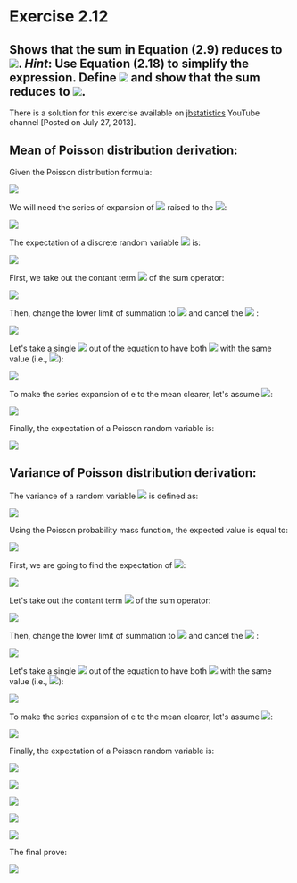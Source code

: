 Exercise 2.12
=======

Shows that the sum in Equation (2.9) reduces to <img src="https://latex.codecogs.com/svg.latex?\sigma^2=\mu" />. *Hint*: Use Equation (2.18) to simplify the expression. Define <img src="https://latex.codecogs.com/svg.latex?y=x-1" /> and show that the sum reduces to <img src="https://latex.codecogs.com/svg.latex?\mu \left< y+1 \right>=\mu^2" />.
-----------

There is a solution for this exercise available on [jbstatistics](https://www.youtube.com/watch?v=65n_v92JZeE) YouTube channel [Posted on July 27, 2013].

Mean of Poisson distribution derivation:
-----------

Given the Poisson distribution formula:

<img src="https://latex.codecogs.com/svg.latex?P_p(x; \mu) \equiv \frac{\mu^x}{x!}e^{-\mu}" />


We will need the series of expansion of <img src="https://latex.codecogs.com/svg.latex?a" /> raised to the <img src="https://latex.codecogs.com/svg.latex?\mu" />:

<img src="https://latex.codecogs.com/svg.latex?e^\mu = \sum_{y=0}^{\infty} \frac{\mu^y}{y!}" />

The expectation of a discrete random variable <img src="https://latex.codecogs.com/svg.latex?X" /> is:

<img src="https://latex.codecogs.com/svg.latex?\left< x \right> = \sum_{x=0}^{\infty} x \frac{\mu^x}{x!} e^{-\mu}" />

First, we take out the contant term <img src="https://latex.codecogs.com/svg.latex?e^{-\mu}" /> of the sum operator:

<img src="https://latex.codecogs.com/svg.latex?\left< x \right> = e^{-\mu} \sum_{x=0}^{\infty} x \frac{\mu^x}{x!}" />

Then, change the lower limit of summation to <img src="https://latex.codecogs.com/svg.latex?1" /> and cancel the <img src="https://latex.codecogs.com/svg.latex?x" /> :

<img src="https://latex.codecogs.com/svg.latex?\left< x \right> = e^{-\mu} \sum_{x=1}^{\infty} x \frac{\mu^x}{x!} = e^{-\mu} \sum_{x=1}^{\infty} \frac{\mu^x}{(x-1)!}" />

Let's take a single <img src="https://latex.codecogs.com/svg.latex?\mu" /> out of the equation to have both <img src="https://latex.codecogs.com/svg.latex?x" /> with the same value (i.e., <img src="https://latex.codecogs.com/svg.latex?-1" />):

<img src="https://latex.codecogs.com/svg.latex?\left< x \right> = \mu e^{-\mu} \sum_{x=1}^{\infty} \frac{\mu^{x-1}}{(x-1)!}" />

To make the series expansion of e to the mean clearer, let's assume <img src="https://latex.codecogs.com/svg.latex?y=x-1" />:

<img src="https://latex.codecogs.com/svg.latex?\left< x \right> = \mu e^{-\mu} \sum_{y=0}^{\infty} \frac{\mu^{y}}{y!}" />

Finally, the expectation of a Poisson random variable is:

<img src="https://latex.codecogs.com/svg.latex?\left< x \right> = \mu e^{-\mu} e^{\mu} = \mu e^{-\mu+\mu} = \mu e^0 = \mu" />

Variance of Poisson distribution derivation:
-----------

The variance of a random variable <img src="https://latex.codecogs.com/svg.latex?X" /> is defined as:

<img src="https://latex.codecogs.com/svg.latex?\sigma^2=\left< x^2 \right>-\mu^2" />

Using the Poisson probability mass function, the expected value is equal to:

<img src="https://latex.codecogs.com/svg.latex?\left< x^2 \right> = \sum_{x=0}^\infty x^2 \frac{\mu^x}{x!}e^{-\mu}" />

First, we are going to find the expectation of <img src="https://latex.codecogs.com/svg.latex?X(X-1)" />:

<img src="https://latex.codecogs.com/svg.latex?\left< x(x-1) \right> = \sum_{x=0}^\infty x(x-1) \frac{\mu^x}{x!}e^{-\mu}" />

Let's take out the contant term <img src="https://latex.codecogs.com/svg.latex?e^{-\mu}" /> of the sum operator:

<img src="https://latex.codecogs.com/svg.latex?\left< x(x-1) \right> = e^{-\mu} \sum_{x=0}^{\infty} x(x-1) \frac{\mu^x}{x!}" />

Then, change the lower limit of summation to <img src="https://latex.codecogs.com/svg.latex?2" /> and cancel the <img src="https://latex.codecogs.com/svg.latex?x" /> :

<img src="https://latex.codecogs.com/svg.latex?\left< x(x-1) \right> = e^{-\mu} \sum_{x=2}^{\infty} x(x-1) \frac{\mu^x}{x!} = e^{-\mu} \sum_{x=2}^{\infty} \frac{\mu^x}{(x-2)!}" />

Let's take a single <img src="https://latex.codecogs.com/svg.latex?\mu" /> out of the equation to have both <img src="https://latex.codecogs.com/svg.latex?x" /> with the same value (i.e., <img src="https://latex.codecogs.com/svg.latex?-2" />):

<img src="https://latex.codecogs.com/svg.latex?\left< x(x-1) \right> = \mu^2 e^{-\mu} \sum_{x=2}^{\infty} \frac{\mu^{x-2}}{(x-2)!}" />

To make the series expansion of e to the mean clearer, let's assume <img src="https://latex.codecogs.com/svg.latex?y=x-2" />:

<img src="https://latex.codecogs.com/svg.latex?\left< x(x-1) \right> = \mu^2 e^{-\mu} \sum_{y=0}^{\infty} \frac{\mu^{y}}{y!}" />

Finally, the expectation of a Poisson random variable is:

<img src="https://latex.codecogs.com/svg.latex?\left< x(x-1) \right> = \mu^2 e^{-\mu} e^{\mu} = \mu^2 e^{-\mu+\mu} = \mu^2 e^0 = \mu^2" /><br />

<img src="https://latex.codecogs.com/svg.latex?\left< x(x-1) \right> = \mu^2" /><br />

<img src="https://latex.codecogs.com/svg.latex?\left< x^2 \right> - \left< x \right> = \mu^2" /><br />

<img src="https://latex.codecogs.com/svg.latex?\left< x^2 \right> - \mu = \mu^2" /><br />

<img src="https://latex.codecogs.com/svg.latex?\left< x^2 \right> = \mu^2 + \mu" /><br />

The final prove:

<img src="https://latex.codecogs.com/svg.latex?\sigma^2=\left< x^2 \right>-\mu^2 = \mu^2+\mu-\mu^2=\mu" />
